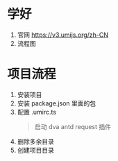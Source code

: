 # 学好
1. 官网 https://v3.umijs.org/zh-CN
2. 流程图
# 项目流程
1. 安装项目
2. 安装 package.json 里面的包
3. 配置 .umirc.ts
   > 启动 dva antd request 插件
4. 删除多余目录
4. 创建项目目录


